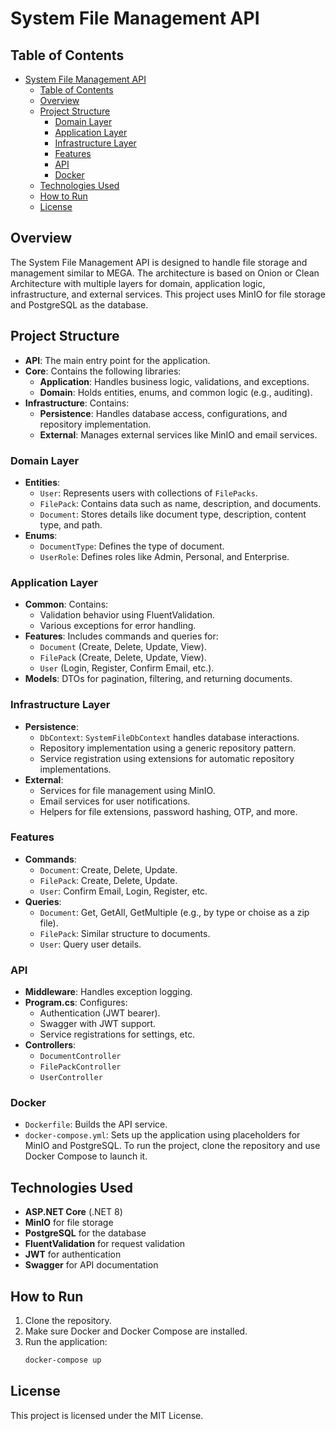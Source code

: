 
# System File Management API

## Table of Contents
- [System File Management API](#system-file-management-api)
  - [Table of Contents](#table-of-contents)
  - [Overview](#overview)
  - [Project Structure](#project-structure)
    - [Domain Layer](#domain-layer)
    - [Application Layer](#application-layer)
    - [Infrastructure Layer](#infrastructure-layer)
    - [Features](#features)
    - [API](#api)
    - [Docker](#docker)
  - [Technologies Used](#technologies-used)
  - [How to Run](#how-to-run)
  - [License](#license)

## Overview

The System File Management API is designed to handle file storage and management similar to MEGA. The architecture is based on Onion or Clean Architecture with multiple layers for domain, application logic, infrastructure, and external services. This project uses MinIO for file storage and PostgreSQL as the database.

## Project Structure

- **API**: The main entry point for the application.
- **Core**: Contains the following libraries:
  - **Application**: Handles business logic, validations, and exceptions.
  - **Domain**: Holds entities, enums, and common logic (e.g., auditing).
- **Infrastructure**: Contains:
  - **Persistence**: Handles database access, configurations, and repository implementation.
  - **External**: Manages external services like MinIO and email services.

### Domain Layer

- **Entities**: 
  - `User`: Represents users with collections of `FilePacks`.
  - `FilePack`: Contains data such as name, description, and documents.
  - `Document`: Stores details like document type, description, content type, and path.
- **Enums**:
  - `DocumentType`: Defines the type of document.
  - `UserRole`: Defines roles like Admin, Personal, and Enterprise.
  
### Application Layer

- **Common**: Contains:
  - Validation behavior using FluentValidation.
  - Various exceptions for error handling.
- **Features**: Includes commands and queries for:
  - `Document` (Create, Delete, Update, View).
  - `FilePack` (Create, Delete, Update, View).
  - `User` (Login, Register, Confirm Email, etc.).
- **Models**: DTOs for pagination, filtering, and returning documents.

### Infrastructure Layer

- **Persistence**:
  - `DbContext`: `SystemFileDbContext` handles database interactions.
  - Repository implementation using a generic repository pattern.
  - Service registration using extensions for automatic repository implementations.
- **External**:
  - Services for file management using MinIO.
  - Email services for user notifications.
  - Helpers for file extensions, password hashing, OTP, and more.
  
### Features

- **Commands**:
  - `Document`: Create, Delete, Update.
  - `FilePack`: Create, Delete, Update.
  - `User`: Confirm Email, Login, Register, etc.
- **Queries**:
  - `Document`: Get, GetAll, GetMultiple (e.g., by type or choise as a zip file).
  - `FilePack`: Similar structure to documents.
  - `User`: Query user details.
  
### API

- **Middleware**: Handles exception logging.
- **Program.cs**: Configures:
  - Authentication (JWT bearer).
  - Swagger with JWT support.
  - Service registrations for settings, etc.
- **Controllers**: 
  - `DocumentController`
  - `FilePackController`
  - `UserController`

### Docker

- `Dockerfile`: Builds the API service.
- `docker-compose.yml`: Sets up the application using placeholders for MinIO and PostgreSQL. To run the project, clone the repository and use Docker Compose to launch it.

## Technologies Used

- **ASP.NET Core** (.NET 8)
- **MinIO** for file storage
- **PostgreSQL** for the database
- **FluentValidation** for request validation
- **JWT** for authentication
- **Swagger** for API documentation

## How to Run

1. Clone the repository.
2. Make sure Docker and Docker Compose are installed.
3. Run the application:
   ```bash
   docker-compose up
   ```

## License

This project is licensed under the MIT License.
